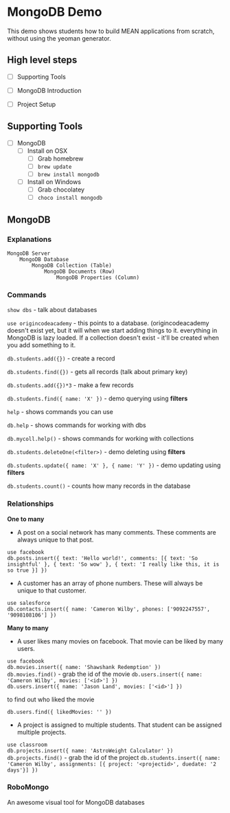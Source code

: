 # MongoDB Demo

This demo shows students how to build MEAN applications from scratch, without using the yeoman generator. 

## High level steps
- [ ] Supporting Tools
- [ ] MongoDB Introduction
- [ ] Project Setup


## Supporting Tools
- [ ] MongoDB
	- [ ] Install on OSX
		- [ ] Grab homebrew
		- [ ] `brew update`
		- [ ] `brew install mongodb`
	- [ ] Install on Windows
		- [ ] Grab chocolatey
		- [ ] `choco install mongodb`

## MongoDB

### Explanations
```
MongoDB Server
	MongoDB Database
		MongoDB Collection (Table)
			MongoDB Documents (Row)
				MongoDB Properties (Column)
```

### Commands

`show dbs` - talk about databases

`use origincodeacademy` - this points to a database. (origincodeacademy doesn't exist yet, but it will when we start adding things to it. everything in MongoDB is lazy loaded. If a collection doesn't exist - it'll be created when you add something to it.

`db.students.add({})` - create a record

`db.students.find({})` - gets all records (talk about primary key)

`db.students.add({})*3` - make a few records

`db.students.find({ name: 'X' })` - demo querying using **filters**

`help` - shows commands you can use

`db.help` - shows commands for working with dbs

`db.mycoll.help()` - shows commands for working with collections

`db.students.deleteOne(<filter>)` - demo deleting using **filters**

`db.students.update({ name: 'X' }, { name: 'Y' })` - demo updating using **filters**

`db.students.count()` - counts how many records in the database

### Relationships

**One to many**<br />
- A post on a social network has many comments. These comments are always unique to that post.

`use facebook`<br />
`db.posts.insert({ text: 'Hello world!', comments: [{ text: 'So insightful' }, { text: 'So wow' }, { text: 'I really like this, it is so true }] })`

- A customer has an array of phone numbers. These will always be unique to that customer.

`use salesforce`<br />
`db.contacts.insert({ name: 'Cameron Wilby', phones: ['9092247557', '9098108106'] })`

**Many to many**<br />
- A user likes many movies on facebook. That movie can be liked by many users.

`use facebook`<br />
`db.movies.insert({ name: 'Shawshank Redemption' })`<br />
`db.movies.find()` - grab the id of the movie
`db.users.insert({ name: 'Cameron Wilby', movies: ['<id>'] })`<br />
`db.users.insert({ name: 'Jason Land', movies: ['<id>'] })`<br />

to find out who liked the movie

`db.users.find({ likedMovies: '' })`

- A project is assigned to multiple students. That student can be assigned multiple projects.

`use classroom`<br />
`db.projects.insert({ name: 'AstroWeight Calculator' })`
`db.projects.find()` - grab the id of the project
`db.students.insert({ name: 'Cameron Wilby', assignments: [{ project: '<projectid>', duedate: '2 days'}] })`

### RoboMongo
An awesome visual tool for MongoDB databases